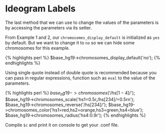 # Ideogram Labels

The last method that we can use to change the values of the parameters is by accessing the parameters via its setter.

From Example 1 and 2, our `chromosomes_display_default` is initialized as `yes` by default. But we want to change it to `no` so we can hide some chromosomes for this example.

{% highlights perl %}
$base_hg19->chromosomes_display_default('no');
{% endhighlights %}

Using single quote instead of double quote is recommended because you can pass in regular expressions, function such as `eval` to the value of the parameters.

{% highlights perl %}
$base_hg19->chromosomes('/hs[1-4]$/');
$base_hg19->chromosomes_scale('hs1=0.5r,/hs[234]/=0.5rn');
$base_hg19->chromosomes_reverse('/hs[234]/');
$base_hg19->chromosomes_color('hs1=red,hs2=orange,hs3=green,hs4=blue');
$base_hg19->chromosomes_radius('hs4:0.9r');
{% endhighlights %}

Compile `$c` and print it on console to get your .conf file.